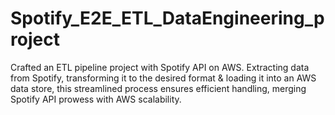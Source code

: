 # Spotify_E2E_ETL_DataEngineering_project
Crafted an ETL pipeline project with Spotify API on AWS. Extracting data from Spotify, transforming it to the desired format &amp; loading it into an AWS data store, this streamlined process ensures efficient handling, merging Spotify API prowess with AWS scalability.
